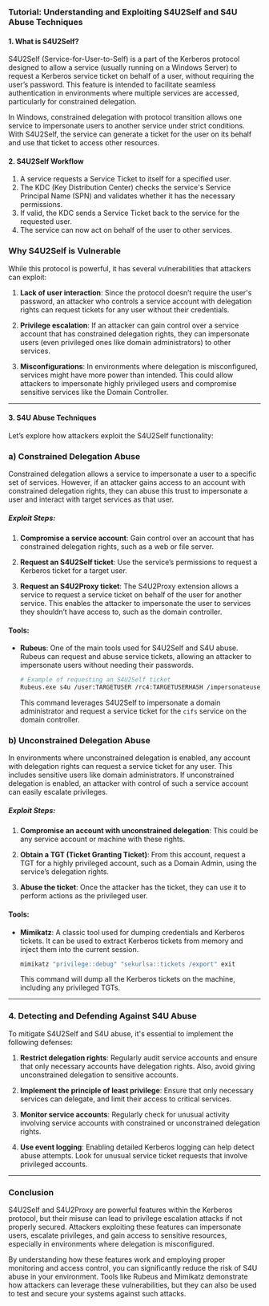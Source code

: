 
### Tutorial: Understanding and Exploiting S4U2Self and S4U Abuse Techniques

#### **1. What is S4U2Self?**

S4U2Self (Service-for-User-to-Self) is a part of the Kerberos protocol designed to allow a service (usually running on a Windows Server) to request a Kerberos service ticket on behalf of a user, without requiring the user’s password. This feature is intended to facilitate seamless authentication in environments where multiple services are accessed, particularly for constrained delegation.

In Windows, constrained delegation with protocol transition allows one service to impersonate users to another service under strict conditions. With S4U2Self, the service can generate a ticket for the user on its behalf and use that ticket to access other resources.

#### **2. S4U2Self Workflow**

1. A service requests a Service Ticket to itself for a specified user.
2. The KDC (Key Distribution Center) checks the service's Service Principal Name (SPN) and validates whether it has the necessary permissions.
3. If valid, the KDC sends a Service Ticket back to the service for the requested user.
4. The service can now act on behalf of the user to other services.

### **Why S4U2Self is Vulnerable**

While this protocol is powerful, it has several vulnerabilities that attackers can exploit:

1. **Lack of user interaction**: Since the protocol doesn’t require the user's password, an attacker who controls a service account with delegation rights can request tickets for any user without their credentials.
   
2. **Privilege escalation**: If an attacker can gain control over a service account that has constrained delegation rights, they can impersonate users (even privileged ones like domain administrators) to other services.

3. **Misconfigurations**: In environments where delegation is misconfigured, services might have more power than intended. This could allow attackers to impersonate highly privileged users and compromise sensitive services like the Domain Controller.

---

#### **3. S4U Abuse Techniques**

Let’s explore how attackers exploit the S4U2Self functionality:

### **a) Constrained Delegation Abuse**

Constrained delegation allows a service to impersonate a user to a specific set of services. However, if an attacker gains access to an account with constrained delegation rights, they can abuse this trust to impersonate a user and interact with target services as that user.

##### **Exploit Steps**:

1. **Compromise a service account**: Gain control over an account that has constrained delegation rights, such as a web or file server.
   
2. **Request an S4U2Self ticket**: Use the service’s permissions to request a Kerberos ticket for a target user.

3. **Request an S4U2Proxy ticket**: The S4U2Proxy extension allows a service to request a service ticket on behalf of the user for another service. This enables the attacker to impersonate the user to services they shouldn’t have access to, such as the domain controller.

#### **Tools**:

- **Rubeus**: One of the main tools used for S4U2Self and S4U abuse. Rubeus can request and abuse service tickets, allowing an attacker to impersonate users without needing their passwords.
  
  ```bash
  # Example of requesting an S4U2Self ticket
  Rubeus.exe s4u /user:TARGETUSER /rc4:TARGETUSERHASH /impersonateuser:ADMINUSER /msdsspn:cifs/DC
  ```

  This command leverages S4U2Self to impersonate a domain administrator and request a service ticket for the `cifs` service on the domain controller.

### **b) Unconstrained Delegation Abuse**

In environments where unconstrained delegation is enabled, any account with delegation rights can request a service ticket for any user. This includes sensitive users like domain administrators. If unconstrained delegation is enabled, an attacker with control of such a service account can easily escalate privileges.

##### **Exploit Steps**:

1. **Compromise an account with unconstrained delegation**: This could be any service account or machine with these rights.
   
2. **Obtain a TGT (Ticket Granting Ticket)**: From this account, request a TGT for a highly privileged account, such as a Domain Admin, using the service’s delegation rights.

3. **Abuse the ticket**: Once the attacker has the ticket, they can use it to perform actions as the privileged user.

#### **Tools**:

- **Mimikatz**: A classic tool used for dumping credentials and Kerberos tickets. It can be used to extract Kerberos tickets from memory and inject them into the current session.

  ```bash
  mimikatz "privilege::debug" "sekurlsa::tickets /export" exit
  ```

  This command will dump all the Kerberos tickets on the machine, including any privileged TGTs.

---

### **4. Detecting and Defending Against S4U Abuse**

To mitigate S4U2Self and S4U abuse, it's essential to implement the following defenses:

1. **Restrict delegation rights**: Regularly audit service accounts and ensure that only necessary accounts have delegation rights. Also, avoid giving unconstrained delegation to sensitive accounts.

2. **Implement the principle of least privilege**: Ensure that only necessary services can delegate, and limit their access to critical services.

3. **Monitor service accounts**: Regularly check for unusual activity involving service accounts with constrained or unconstrained delegation rights.

4. **Use event logging**: Enabling detailed Kerberos logging can help detect abuse attempts. Look for unusual service ticket requests that involve privileged accounts.

---

### **Conclusion**

S4U2Self and S4U2Proxy are powerful features within the Kerberos protocol, but their misuse can lead to privilege escalation attacks if not properly secured. Attackers exploiting these features can impersonate users, escalate privileges, and gain access to sensitive resources, especially in environments where delegation is misconfigured.

By understanding how these features work and employing proper monitoring and access control, you can significantly reduce the risk of S4U abuse in your environment. Tools like Rubeus and Mimikatz demonstrate how attackers can leverage these vulnerabilities, but they can also be used to test and secure your systems against such attacks.
